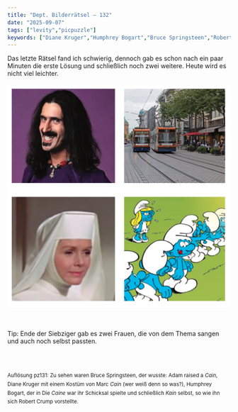 ```yaml
---
title: "Dept. Bilderrätsel – 132"
date: "2025-09-07"
tags: ["levity","picpuzzle"]
keywords: ["Diane Kruger","Humphrey Bogart","Bruce Springsteen","Robert Crump","Vader Abraham","Frank Zappa"]
---
```

Das letzte Rätsel fand ich schwierig, dennoch gab es schon nach ein paar Minuten die erste Lösung und schließlich noch zwei weitere. Heute wird es nicht viel leichter.
<br/>

<img  src="/assets/img/picpuzzle/picpuzzle132.webp" alt="Bilderrätsel132">

<br/>
<br/>
<br/>

Tip: Ende der Siebziger gab es zwei Frauen, die von dem Thema sangen und auch noch selbst passten.

<br/>
<br/>

<sup>Auflösung pz131: Zu sehen waren Bruce Springsteen, der wusste: Adam raised a <i>Cain</i>, Diane Kruger mit einem Kostüm von Marc <i>Cain</i> (wer weiß denn so was?), Humphrey Bogart, der in Die <i>Caine</i> war ihr Schicksal spielte und schließlich <i>Kain</i> selbst, so wie ihn sich Robert Crump vorstellte.


</sup>






